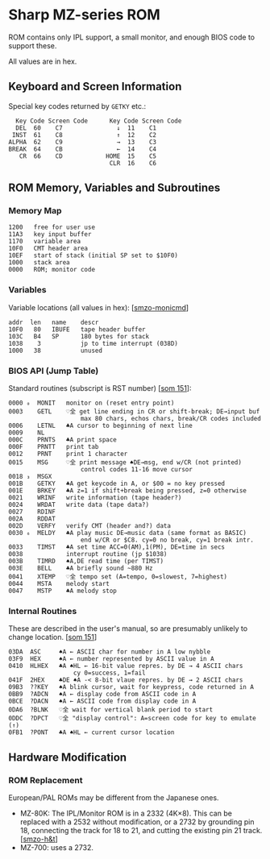 Sharp MZ-series ROM
===================

ROM contains only IPL support, a small monitor, and enough BIOS code to
support these.

All values are in hex.


Keyboard and Screen Information
-------------------------------

Special key codes returned by `GETKY` etc.:

      Key Code Screen Code      Key Code Screen Code
      DEL  60    C7               ↓  11    C1
     INST  61    C8               ↑  12    C2
    ALPHA  62    C9               →  13    C3
    BREAK  64    CB               ←  14    C4
       CR  66    CD            HOME  15    C5
                                CLR  16    C6


ROM Memory, Variables and Subroutines
-------------------------------------

### Memory Map

    1200   free for user use
    11A3   key input buffer
    1170   variable area
    10F0   CMT header area
    10EF   start of stack (initial SP set to $10F0)
    1000   stack area
    0000   ROM; monitor code

### Variables

Variable locations (all values in hex): [[smzo-monicmd]]

    addr  len   name    descr
    10F0   80   IBUFE   tape header buffer
    103C   B4   SP      180 bytes for stack
    1038    3           jp to time interrupt (038D)
    1000   38           unused

### BIOS API (Jump Table)

Standard routines (subscript is RST number) [[som 151]]:

    0000 ₀  MONIT   monitor on (reset entry point)
    0003    GETL    ♡全 get line ending in CR or shift-break; DE→input buf
                        max 80 chars, echos chars, break/CR codes included
    0006    LETNL   ♣A cursor to beginning of next line
    0009    NL
    000C    PRNTS   ♣A print space
    000F    PRNTT   print tab
    0012    PRNT    print 1 character
    0015    MSG     ♡全 print message ♠DE→msg, end w/CR (not printed)
                        control codes 11-16 move cursor
    0018 ₃  MSGX
    001B    GETKY   ♣A get keycode in A, or $00 = no key pressed
    001E    BRKEY   ♣A z=1 if shift+break being pressed, z=0 otherwise
    0021    WRINF   write information (tape header?)
    0024    WRDAT   write data (tape data?)
    0027    RDINF
    002A    RDDAT
    002D    VERFY   verify CMT (header and?) data
    0030 ₆  MELDY   ♣A play music DE→music data (same format as BASIC)
                        end w/CR or $C8. cy=0 no break, cy=1 break intr.
    0033    TIMST   ♣A set time ACC=0(AM),1(PM), DE=time in secs
    0038            interrupt routine (jp $1038)
    003B    TIMRD   ♠A,DE read time (per TIMST)
    003E    BELL    ♣A briefly sound ~880 Hz
    0041    XTEMP   ♡全 tempo set (A=tempo, 0=slowest, 7=highest)
    0044    MSTA    melody start
    0047    MSTP    ♣A melody stop

### Internal Routines

These are described in the user's manual, so are presumably unlikely to
change location. [[som 151]]

    03DA  ASC     ♠A ← ASCII char for number in A low nybble
    03F9  HEX     ♠A ← number represented by ASCII value in A
    0410  HLHEX   ♣A ♠HL ← 16-bit value repres. by DE → 4 ASCII chars
                      cy 0=success, 1=fail
    041F  2HEX    ♣DE ♠A -< 8-bit vlaue repres. by DE → 2 ASCII chars
    09B3  ??KEY   ♠A blink cursor, wait for keypress, code returned in A
    0BB9  ?ADCN   ♠A ← display code from ASCII code in A
    0BCE  ?DACN   ♠A ← ASCII code from display code in A
    0DA6  ?BLNK   ♡全 wait for vertical blank period to start
    0DDC  ?DPCT   ♡全 "display control": A=screen code for key to emulate (↑)
    0FB1  ?PONT   ♣A ♠HL ← current cursor location


Hardware Modification
---------------------

### ROM Replacement

European/PAL ROMs may be different from the Japanese ones.

- MZ-80K:  The IPL/Monitor ROM is in a 2332 (4K×8). This can be replaced
  with a 2532 without modification, or a 2732 by grounding pin 18,
  connecting the track for 18 to 21, and cutting the existing pin 21 track.
  [[smzo-h&t]]
- MZ-700: uses a 2732.



<!-------------------------------------------------------------------->
[smzo-h&t]: https://original.sharpmz.org/mz-80k/tips.htm
[smzo-monicmd]: https://original.sharpmz.org/mz-700/monicmd.htm
[som 151]: https://archive.org/details/sharpmz700ownersmanual/page/n153/mode/1up?view=theater
